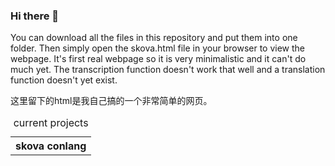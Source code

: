 
<style>
  p {
  font-size: 100px:
  }
</style>
### Hi there 👋
You can download all the files in this repository and put them into one folder. Then simply open the skova.html file in your browser to view the webpage. 
It's first real webpage so it is very minimalistic and it can't do much yet. The transcription function doesn't work that well and a translation function doesn't yet exist.
<p>这里留下的html是我自己搞的一个非常简单的网页。</p>

<table>
  <caption>current projects</caption>
  <tr>
     <th>skova conlang</th>
  </tr>
</table>

<!--
**Moschka/moschka** is a ✨ _special_ ✨ repository because its `README.md` (this file) appears on your GitHub profile.

Here are some ideas to get you started:

- 🔭 I’m currently working on ...
- 🌱 I’m currently learning ...
- 👯 I’m looking to collaborate on ...
- 🤔 I’m looking for help with ...
- 💬 Ask me about ...
- 📫 How to reach me: ...
- 😄 Pronouns: ...
- ⚡ Fun fact: ...
-->
